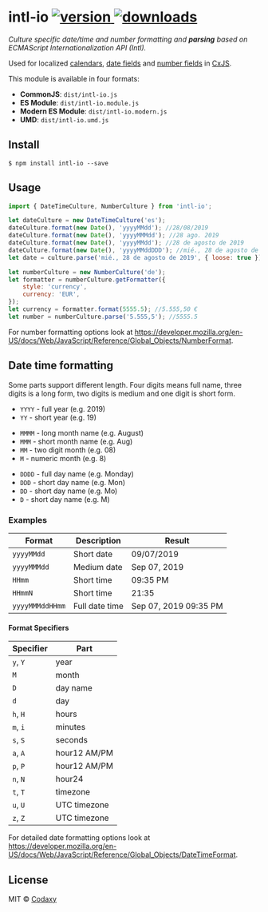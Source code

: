 <h1>intl-io
<a href="https://npmjs.org/package/intl-io">
    <img src="https://badgen.now.sh/npm/v/intl-io" alt="version" />
</a>
<a href="https://npmjs.org/package/intl-io">
    <img src="https://badgen.now.sh/npm/dm/intl-io" alt="downloads" />
</a>
</h1>

_Culture specific date/time and number formatting and **parsing** based on ECMAScript Internationalization API (Intl)._

Used for localized [calendars](https://docs.cxjs.io/widgets/calendars), [date fields](https://docs.cxjs.io/widgets/date-fields) and [number fields](https://docs.cxjs.io/widgets/number-fields) in [CxJS](https://cxjs.io/).

This module is available in four formats:

-   **CommonJS**: `dist/intl-io.js`
-   **ES Module**: `dist/intl-io.module.js`
-   **Modern ES Module**: `dist/intl-io.modern.js`
-   **UMD**: `dist/intl-io.umd.js`

## Install

```
$ npm install intl-io --save
```

## Usage

```js
import { DateTimeCulture, NumberCulture } from 'intl-io';

let dateCulture = new DateTimeCulture('es');
dateCulture.format(new Date(), 'yyyyMMdd'); //28/08/2019
dateCulture.format(new Date(), 'yyyyMMMdd'); //28 ago. 2019
dateCulture.format(new Date(), 'yyyyMMdd'); //28 de agosto de 2019
dateCulture.format(new Date(), 'yyyyMMddDDD'); //mié., 28 de agosto de 2019
let date = culture.parse('mié., 28 de agosto de 2019', { loose: true }); //Aug 28, 2019

let numberCulture = new NumberCulture('de');
let formatter = numberCulture.getFormatter({
    style: 'currency',
    currency: 'EUR',
});
let currency = formatter.format(5555.5); //5.555,50 €
let number = numberCulture.parse('5.555,5'); //5555.5
```

For number formatting options look at https://developer.mozilla.org/en-US/docs/Web/JavaScript/Reference/Global_Objects/NumberFormat.

## Date time formatting

Some parts support different length. Four digits means full name, three digits is a long form, two digits is medium and one digit is short form.

-   `YYYY` - full year (e.g. 2019)
-   `YY` - short year (e.g. 19)

*   `MMMM` - long month name (e.g. August)
*   `MMM` - short month name (e.g. Aug)
*   `MM` - two digit month (e.g. 08)
*   `M` - numeric month (e.g. 8)

-   `DDDD` - full day name (e.g. Monday)
-   `DDD` - short day name (e.g. Mon)
-   `DD` - short day name (e.g. Mo)
-   `D` - short day name (e.g. M)

### Examples

| Format          | Description    | Result                |
| --------------- | -------------- | --------------------- |
| `yyyyMMdd`      | Short date     | 09/07/2019            |
| `yyyyMMMdd`     | Medium date    | Sep 07, 2019          |
| `HHmm`          | Short time     | 09:35 PM              |
| `HHmmN`         | Short time     | 21:35                 |
| `yyyyMMMddHHmm` | Full date time | Sep 07, 2019 09:35 PM |

#### Format Specifiers

| Specifier | Part         |
| --------- | ------------ |
| `y`, `Y`  | year         |
| `M`       | month        |
| `D`       | day name     |
| `d`       | day          |
| `h`, `H`  | hours        |
| `m`, `i`  | minutes      |
| `s`, `S`  | seconds      |
| `a`, `A`  | hour12 AM/PM |
| `p`, `P`  | hour12 AM/PM |
| `n`, `N`  | hour24       |
| `t`, `T`  | timezone     |
| `u`, `U`  | UTC timezone |
| `z`, `Z`  | UTC timezone |

For detailed date formatting options look at https://developer.mozilla.org/en-US/docs/Web/JavaScript/Reference/Global_Objects/DateTimeFormat.

## License

MIT © [Codaxy](https://www.codaxy.com)
